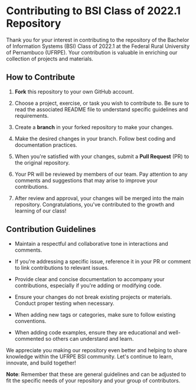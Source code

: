 # Contributing to BSI Class of 2022.1 Repository

Thank you for your interest in contributing to the repository of the Bachelor of Information Systems (BSI) Class of 2022.1 at the Federal Rural University of Pernambuco (UFRPE). Your contribution is valuable in enriching our collection of projects and materials.

## How to Contribute

1. **Fork** this repository to your own GitHub account.

2. Choose a project, exercise, or task you wish to contribute to. Be sure to read the associated README file to understand specific guidelines and requirements.

3. Create a **branch** in your forked repository to make your changes.

4. Make the desired changes in your branch. Follow best coding and documentation practices.

5. When you're satisfied with your changes, submit a **Pull Request** (PR) to the original repository.

6. Your PR will be reviewed by members of our team. Pay attention to any comments and suggestions that may arise to improve your contributions.

7. After review and approval, your changes will be merged into the main repository. Congratulations, you've contributed to the growth and learning of our class!

## Contribution Guidelines

- Maintain a respectful and collaborative tone in interactions and comments.

- If you're addressing a specific issue, reference it in your PR or comment to link contributions to relevant issues.

- Provide clear and concise documentation to accompany your contributions, especially if you're adding or modifying code.

- Ensure your changes do not break existing projects or materials. Conduct proper testing when necessary.

- When adding new tags or categories, make sure to follow existing conventions.

- When adding code examples, ensure they are educational and well-commented so others can understand and learn.

We appreciate you making our repository even better and helping to share knowledge within the UFRPE BSI community. Let's continue to learn, innovate, and build together!

**Note**: Remember that these are general guidelines and can be adjusted to fit the specific needs of your repository and your group of contributors.
